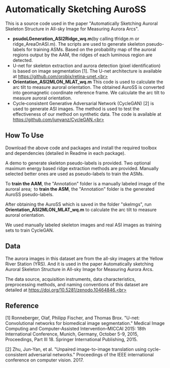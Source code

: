 # Automatically Sketching AuroSS

This is a source code used in the paper "Automatically Sketching Auroral Skeleton Structure in All-sky Image for Measuring Aurora Arcs".<br>

* **psudoLGeneration_ASI2Ridge_wq.m**(by calling tfridge.m or ridge_AreaOnASI.m). The scripts are used to generate skeleton pseudo-labels for training ASMs. Based on the probability map of the auroral regions output by the AAM, the ridges of each luminous region are detected.<br>
* U-net for skeleton extraction and aurora detection (pixel identification) is based on image segmentation [1]. The U-net architecture is available at https://github.com/orobix/retina-unet.<br>
* **Orientation_ASI2MLON_MLAT_wq.m** This code is used to calculate the arc tilt to measure auroral orientation. The obtained AuroSS is converted into geomagnetic coordinate reference frame. We calculate the arc tilt to measure auroral orientation.<br>
* Cycle‐consistent Generative Adversarial Network (CycleGAN) [2] is used to generate ASI images. The method is used to test the effectiveness of our method on synthetic data. The code is available at https://github.com/junyanz/CycleGAN.<br>


## How To Use

Download the above code and packages and install the required toolbox and dependencies (detailed in Readme in each package).<br>

A demo to generate skeleton pseudo-labels is provided. Two optional maximum energy based ridge extraction methods are provided. Manually selected better ones are used as pseudo-labels to train the ASMs.<br>

To **train the AAM**, the "Annotation" folder is a manually labeled image of the auroral area;&ensp;to **train the ASM**, the "Annotation" folder is the generated AuroSS pseudo-labels.<br>

After obtaining the AuroSS which is saved in the folder "skeImgs", run **Orientation_ASI2MLON_MLAT_wq.m** to calculate the arc tilt to measure auroral orientation.<br>

We used manually labeled skeleton images and real ASI images as training sets to train CycleGAN.



## Data
The aurora images in this dataset are from the all-sky imagers at the Yellow River Station (YRS). And it is used in the paper Automatically sketching Auroral Skeleton Structure in All-sky Image for Measuring Aurora Arcs. <br>

The data source, acquisition instruments, data characteristics, preprocessing methods, and naming conventions of this dataset are detailed at https://doi.org/10.5281/zenodo.10464846.<br>

## Reference

[1] Ronneberger, Olaf, Philipp Fischer, and Thomas Brox. "U-net: Convolutional networks for biomedical image segmentation." Medical Image Computing and Computer-Assisted Intervention–MICCAI 2015: 18th International Conference, Munich, Germany, October 5-9, 2015, Proceedings, Part III 18. Springer International Publishing, 2015.<br>

[2]  Zhu, Jun-Yan, et al. "Unpaired image-to-image translation using cycle-consistent adversarial networks." Proceedings of the IEEE international conference on computer vision. 2017.
